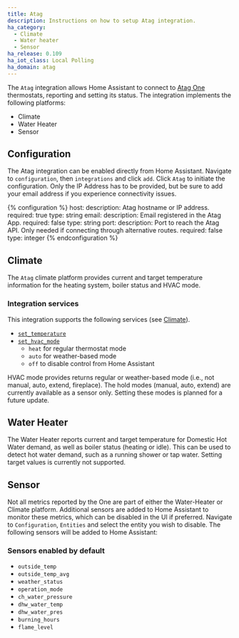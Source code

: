```yaml
---
title: Atag
description: Instructions on how to setup Atag integration.
ha_category:
  - Climate
  - Water heater
  - Sensor
ha_release: 0.109
ha_iot_class: Local Polling
ha_domain: atag
---
```


The `Atag` integration allows Home Assistant to connect to [Atag One](https://atag-one.com) thermostats, reporting and setting its status.
The integration implements the following platforms:

- Climate
- Water Heater
- Sensor

## Configuration

The Atag integration can be enabled directly from Home Assistant. Navigate to `configuration`, then `integrations` and click `add`. Click `Atag` to initiate the configuration. Only the IP Address has to be provided, but be sure to add your email address if you experience connectivity issues.

{% configuration %}
host:
  description: Atag hostname or IP address.
  required: true
  type: string
email:
  description: Email registered in the Atag App.
  required: false
  type: string
port:
  description: Port to reach the Atag API. Only needed if connecting through alternative routes.
  required: false
  type: integer
{% endconfiguration %}

## Climate

The `Atag` climate platform provides current and target temperature information for the heating system, boiler status and HVAC mode.

### Integration services

This integration supports the following services (see [Climate](/integrations/climate/)).

- [`set_temperature`](/integrations/climate/#service-climateset_temperature)
- [`set_hvac_mode`](/integrations/climate/#service-climateset_hvac_mode)
  - `heat` for regular thermostat mode
  - `auto` for weather-based mode
  - `off` to disable control from Home Assistant

<div class='note'>
HVAC mode provides returns regular or weather-based mode (i.e., not manual, auto, extend, fireplace).
The hold modes (manual, auto, extend) are currently available as a sensor only. Setting these modes is planned for a future update.
</div>

## Water Heater

The Water Heater reports current and target temperature for Domestic Hot Water demand, as well as boiler status (heating or idle). This can be used to detect hot water demand, such as a running shower or tap water.
Setting target values is currently not supported.

## Sensor

Not all metrics reported by the One are part of either the Water-Heater or Climate platform. Additional sensors are added to Home Assistant to monitor these metrics, which can be disabled in the UI if preferred. Navigate to `Configuration`, `Entities` and select the entity you wish to disable.
The following sensors will be added to Home Assistant:

### Sensors enabled by default

- `outside_temp`
- `outside_temp_avg`
- `weather_status`
- `operation_mode`
- `ch_water_pressure`
- `dhw_water_temp`
- `dhw_water_pres`
- `burning_hours`
- `flame_level`
